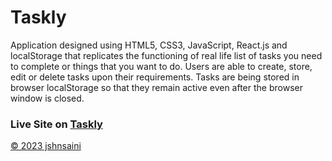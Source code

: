 <h1>Taskly</h1>

<p>Application designed using HTML5, CSS3, JavaScript, React.js and localStorage that replicates the functioning of real life list of tasks you need to complete or things that you want to do. Users are able to create, store, edit or delete tasks upon their requirements. Tasks are being stored in browser localStorage so that they remain active even after the browser window is closed.</p>
<h3>Live Site on <a target="_blank" href="https://taskly-2gi7.onrender.com">Taskly</h3>

<span>&copy; 2023 jshnsaini</span>